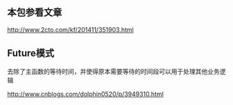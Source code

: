 ## 本包参看文章

<http://www.2cto.com/kf/201411/351903.html>

## Future模式

去除了主函数的等待时间，并使得原本需要等待的时间段可以用于处理其他业务逻辑

<http://www.cnblogs.com/dolphin0520/p/3949310.html>
